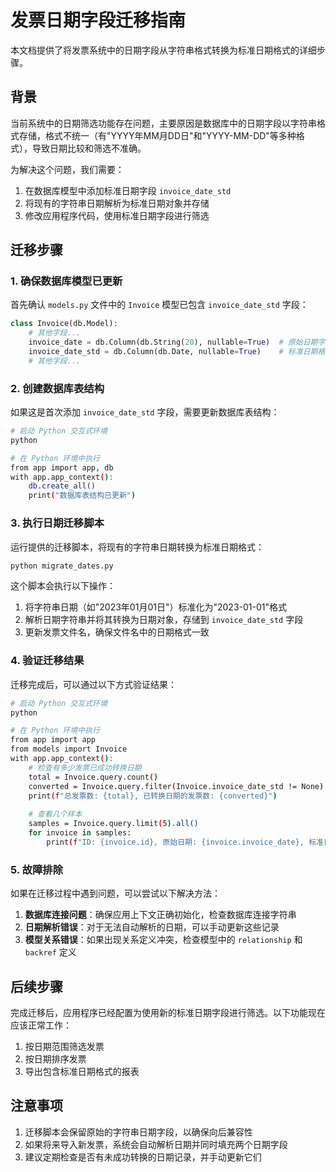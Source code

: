 # 发票日期字段迁移指南

本文档提供了将发票系统中的日期字段从字符串格式转换为标准日期格式的详细步骤。

## 背景

当前系统中的日期筛选功能存在问题，主要原因是数据库中的日期字段以字符串格式存储，格式不统一（有"YYYY年MM月DD日"和"YYYY-MM-DD"等多种格式），导致日期比较和筛选不准确。

为解决这个问题，我们需要：

1. 在数据库模型中添加标准日期字段 `invoice_date_std`
2. 将现有的字符串日期解析为标准日期对象并存储
3. 修改应用程序代码，使用标准日期字段进行筛选

## 迁移步骤

### 1. 确保数据库模型已更新

首先确认 `models.py` 文件中的 `Invoice` 模型已包含 `invoice_date_std` 字段：

```python
class Invoice(db.Model):
    # 其他字段...
    invoice_date = db.Column(db.String(20), nullable=True)  # 原始日期字符串
    invoice_date_std = db.Column(db.Date, nullable=True)    # 标准日期格式
    # 其他字段...
```

### 2. 创建数据库表结构

如果这是首次添加 `invoice_date_std` 字段，需要更新数据库表结构：

```bash
# 启动 Python 交互式环境
python

# 在 Python 环境中执行
from app import app, db
with app.app_context():
    db.create_all()
    print("数据库表结构已更新")
```

### 3. 执行日期迁移脚本

运行提供的迁移脚本，将现有的字符串日期转换为标准日期格式：

```bash
python migrate_dates.py
```

这个脚本会执行以下操作：

1. 将字符串日期（如"2023年01月01日"）标准化为"2023-01-01"格式
2. 解析日期字符串并将其转换为日期对象，存储到 `invoice_date_std` 字段
3. 更新发票文件名，确保文件名中的日期格式一致

### 4. 验证迁移结果

迁移完成后，可以通过以下方式验证结果：

```bash
# 启动 Python 交互式环境
python

# 在 Python 环境中执行
from app import app
from models import Invoice
with app.app_context():
    # 检查有多少发票已成功转换日期
    total = Invoice.query.count()
    converted = Invoice.query.filter(Invoice.invoice_date_std != None).count()
    print(f"总发票数: {total}, 已转换日期的发票数: {converted}")
    
    # 查看几个样本
    samples = Invoice.query.limit(5).all()
    for invoice in samples:
        print(f"ID: {invoice.id}, 原始日期: {invoice.invoice_date}, 标准日期: {invoice.invoice_date_std}")
```

### 5. 故障排除

如果在迁移过程中遇到问题，可以尝试以下解决方法：

1. **数据库连接问题**：确保应用上下文正确初始化，检查数据库连接字符串
2. **日期解析错误**：对于无法自动解析的日期，可以手动更新这些记录
3. **模型关系错误**：如果出现关系定义冲突，检查模型中的 `relationship` 和 `backref` 定义

## 后续步骤

完成迁移后，应用程序已经配置为使用新的标准日期字段进行筛选。以下功能现在应该正常工作：

1. 按日期范围筛选发票
2. 按日期排序发票
3. 导出包含标准日期格式的报表

## 注意事项

1. 迁移脚本会保留原始的字符串日期字段，以确保向后兼容性
2. 如果将来导入新发票，系统会自动解析日期并同时填充两个日期字段
3. 建议定期检查是否有未成功转换的日期记录，并手动更新它们 